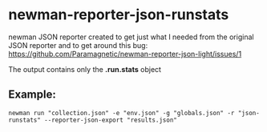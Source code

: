 # newman-reporter-json-runstats

newman JSON reporter created to get just what I needed from the original JSON reporter and to get around this bug: https://github.com/Paramagnetic/newman-reporter-json-light/issues/1

The output contains only the **.run.stats** object

## Example:
``` PS
newman run "collection.json" -e "env.json" -g "globals.json" -r "json-runstats" --reporter-json-export "results.json"
```

